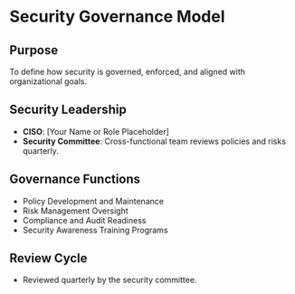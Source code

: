 # Security Governance Model

## Purpose
To define how security is governed, enforced, and aligned with organizational goals.

## Security Leadership
- **CISO**: [Your Name or Role Placeholder]
- **Security Committee**: Cross-functional team reviews policies and risks quarterly.

## Governance Functions
- Policy Development and Maintenance
- Risk Management Oversight
- Compliance and Audit Readiness
- Security Awareness Training Programs

## Review Cycle
- Reviewed quarterly by the security committee.
